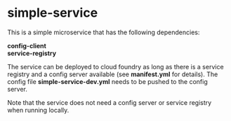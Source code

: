 # simple-service

This is a simple microservice that has the following dependencies:

**config-client**<br>
**service-registry**

The service can be deployed to cloud foundry as long as there is a service registry and a config server available (see **manifest.yml** for details). The config file **simple-service-dev.yml** needs to be pushed to the config server. 

Note that the service does not need a config server or service registry when running locally.